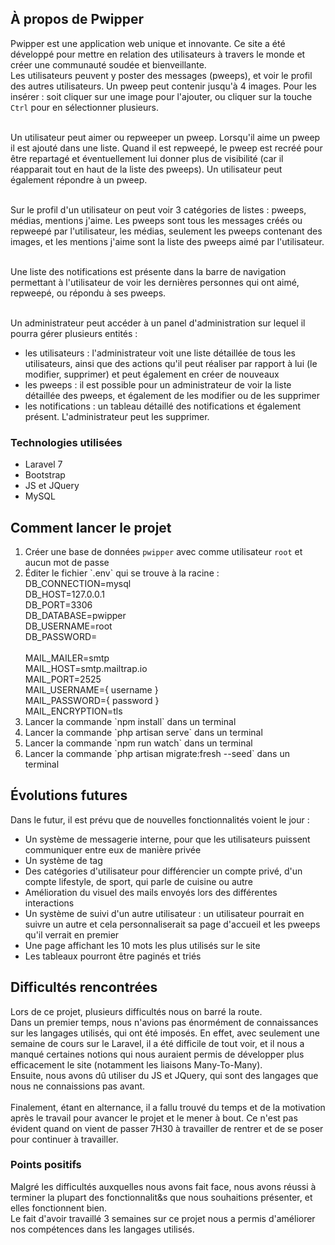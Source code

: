 ## À propos de Pwipper

Pwipper est une application web unique et innovante. 
Ce site a été développé pour mettre en relation des utilisateurs à travers le monde 
et créer une communauté soudée et bienveillante.   <br>
Les utilisateurs peuvent y poster des messages (pweeps), et voir le profil des autres utilisateurs.
Un pweep peut contenir jusqu'à 4 images. Pour les insérer : soit cliquer 
sur une image pour l'ajouter, ou cliquer sur la touche `Ctrl` pour en sélectionner plusieurs.<br><br>

Un utilisateur peut aimer ou repweeper un pweep. Lorsqu'il aime un pweep il est ajouté dans une liste.
Quand il est repweepé, le pweep est recréé pour être repartagé et éventuellement lui donner
plus de visibilité (car il réapparait tout en haut de la liste des pweeps).
Un utilisateur peut également répondre à un pweep.<br><br>

Sur le profil d'un utilisateur on peut voir 3 catégories de listes : pweeps, médias, mentions j'aime. 
Les pweeps sont tous les messages créés ou repweepé par l'utilisateur, les médias, seulement les 
pweeps contenant des images, et les mentions j'aime sont la liste des pweeps aimé par l'utilisateur.<br><br>

Une liste des notifications est présente dans la barre de navigation permettant à l'utilisateur de voir
les dernières personnes qui ont aimé, repweepé, ou répondu à ses pweeps.<br><br>

Un administrateur peut accéder à un panel d'administration sur lequel il pourra gérer plusieurs entités :<br>
- les utilisateurs : l'administrateur voit une liste détaillée de tous les utilisateurs, ainsi que des actions
qu'il peut réaliser par rapport à lui (le modifier, supprimer) et peut également en créer de nouveaux
- les pweeps : il est possible pour un administrateur de voir la liste détaillée des pweeps, et également de 
les modifier ou de les supprimer
- les notifications : un tableau détaillé des notifications et également présent. L'administrateur peut les supprimer.

### Technologies utilisées
- Laravel 7
- Bootstrap 
- JS et JQuery 
- MySQL

## Comment lancer le projet

<ol>
    <li>Créer une base de données <code>pwipper</code> avec comme utilisateur <code>root</code> et aucun mot de passe </li>
    <li>
        Éditer le fichier `.env` qui se trouve à la racine : <br>
            DB_CONNECTION=mysql <br>
            DB_HOST=127.0.0.1 <br>
            DB_PORT=3306 <br>
            DB_DATABASE=pwipper <br>
            DB_USERNAME=root <br>
            DB_PASSWORD= <br><br>
            MAIL_MAILER=smtp<br>
            MAIL_HOST=smtp.mailtrap.io<br>
            MAIL_PORT=2525<br>
            MAIL_USERNAME={ username }<br>
            MAIL_PASSWORD={ password }<br>
            MAIL_ENCRYPTION=tls<br>
    </li>
    <li>Lancer la commande `npm install` dans un terminal</li>
    <li>Lancer la commande `php artisan serve` dans un terminal</li>
    <li>Lancer la commande `npm run watch` dans un terminal</li>
    <li>Lancer la commande `php artisan migrate:fresh --seed` dans un terminal</li>
</ol> 

## Évolutions futures

Dans le futur, il est prévu que de nouvelles fonctionnalités voient le jour : 
- Un système de messagerie interne, pour que les utilisateurs puissent communiquer entre eux de manière privée
- Un système de tag
- Des catégories d'utilisateur pour différencier un compte privé, d'un compte lifestyle, de sport, qui parle de cuisine ou autre
- Amélioration du visuel des mails envoyés lors des différentes interactions
- Un système de suivi d'un autre utilisateur : un utilisateur pourrait en suivre un autre et cela personnaliserait sa page d'accueil et les pweeps qu'il verrait en premier
- Une page affichant les 10 mots les plus utilisés sur le site
- Les tableaux pourront être paginés et triés 

## Difficultés rencontrées
Lors de ce projet, plusieurs difficultés nous on barré la route. <br>
Dans un premier temps, nous n'avions pas énormément de connaissances sur les langages utilisés, qui ont été imposés.
En effet, avec seulement une semaine de cours sur le Laravel, il a été difficile de tout voir, et il nous a manqué certaines
notions qui nous auraient permis de développer plus efficacement le site (notamment les liaisons Many-To-Many).<br>
Ensuite, nous avons dû utiliser du JS et JQuery, qui sont des langages que nous ne connaissions pas avant.<br><br>
Finalement, étant en alternance, il a fallu trouvé du temps et de la motivation après le travail pour avancer le projet
et le mener à bout. Ce n'est pas évident quand on vient de passer 7H30 à travailler de rentrer et de se poser
pour continuer à travailler.

### Points positifs
Malgré les difficultés auxquelles nous avons fait face, nous avons réussi à terminer la plupart des fonctionnalit&s
que nous souhaitions présenter, et elles fonctionnent bien. <br>
Le fait d'avoir travaillé 3 semaines sur ce projet nous a permis d'améliorer nos compétences dans les langages utilisés.
